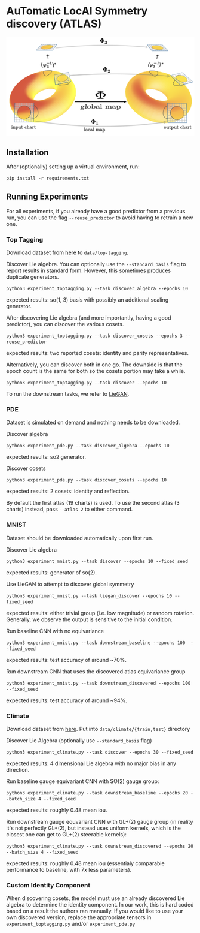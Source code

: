 # AuTomatic LocAl Symmetry discovery (ATLAS)

![heat equation atlas equivariance](figures/heat_equation.png)

## Installation

After (optionally) setting up a virtual environment, run:
```
pip install -r requirements.txt
```

## Running Experiments
For all experiments, if you already have a good predictor from a previous run, you can use the flag `--reuse_predictor` to avoid having to retrain a new one.

### Top Tagging

Download dataset from [here](https://zenodo.org/record/2603256) to `data/top-tagging`.

Discover Lie algebra. You can optionally use the `--standard_basis` flag to report results in standard form. However, this sometimes produces duplicate generators.
```
python3 experiment_toptagging.py --task discover_algebra --epochs 10
```
expected results: so(1, 3) basis with possibly an additional scaling generator.

After discovering Lie algebra (and more importantly, having a good predictor), you can discover the various cosets.
```
python3 experiment_toptagging.py --task discover_cosets --epochs 3 --reuse_predictor
```
expected results: two reported cosets: identity and parity representatives.

Alternatively, you can discover both in one go. The downside is that the epoch count is the same for both so the cosets portion may take a while.
```
python3 experiment_toptagging.py --task discover --epochs 10
```

To run the downstream tasks, we refer to [LieGAN](https://github.com/Rose-STL-Lab/LieGAN).

### PDE
Dataset is simulated on demand and nothing needs to be downloaded.

Discover algebra
```
python3 experiment_pde.py --task discover_algebra --epochs 10
```
expected results: so2 generator.

Discover cosets
```
python3 experiment_pde.py --task discover_cosets --epochs 10
```
expected results: 2 cosets: identity and reflection.

By default the first atlas (19 charts) is used. To use the second atlas (3 charts) instead, pass ```--atlas 2``` to either command.

### MNIST
Dataset should be downloaded automatically upon first run.

Discover Lie algebra
```
python3 experiment_mnist.py --task discover --epochs 10 --fixed_seed
```
expected results: generator of so(2).

Use LieGAN to attempt to discover global symmetry
```
python3 experiment_mnist.py --task liegan_discover --epochs 10 --fixed_seed
```
expected results: either trivial group (i.e. low magnitude) or random rotation. Generally, we observe the output is sensitive to the initial condition.

Run baseline CNN with no equivariance
```
python3 experiment_mnist.py --task downstream_baseline --epochs 100  --fixed_seed
```
expected results: test accuracy of around ~70%.

Run downstream CNN that uses the discovered atlas equivariance group
```
python3 experiment_mnist.py --task downstream_discovered --epochs 100  --fixed_seed
```
expected results: test accuracy of around ~94%.

### Climate

Download dataset from [here](https://portal.nersc.gov/project/ClimateNet/climatenet_new/). Put into `data/climate/{train,test}` directory

Discover Lie Algebra (optionally use `--standard_basis` flag)
```
python3 experiment_climate.py --task discover --epochs 30 --fixed_seed
```
expected results: 4 dimensional Lie algebra with no major bias in any direction.

Run baseline gauge equivariant CNN with SO(2) gauge group:
```
python3 experiment_climate.py --task downstream_baseline --epochs 20 --batch_size 4 --fixed_seed
```
expected results: roughly 0.48 mean iou.

Run downstream gauge equvariant CNN with GL+(2) gauge group (in reality it's not perfectly GL+(2), but instead uses uniform kernels, which is the closest one can get to GL+(2) steerable kernels):

```
python3 experiment_climate.py --task downstream_discovered --epochs 20 --batch_size 4 --fixed_seed
```
expected results: roughly 0.48 mean iou (essentialy comparable performance to baseline, with 7x less parameters).

### Custom Identity Component
When discovering cosets, the model must use an already discovered Lie algebra to determine the identity component. In our work, this is hard coded based on a result the authors ran manually. If you would like to use your own discovered version, replace the appropriate tensors in ```experiment_toptagging.py``` and/or ```experiment_pde.py```
